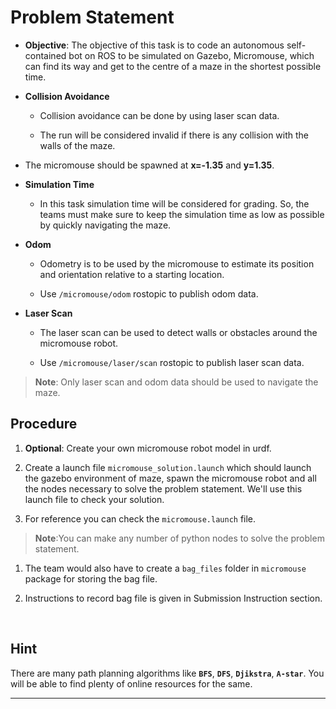 # Problem Statement

- **Objective**: The objective of this task is to code an autonomous self-contained bot on ROS to be simulated on Gazebo, Micromouse, which can find its way and get to the centre of a maze in the shortest possible time.


- **Collision Avoidance**

  - Collision avoidance can be done by using laser scan data.

  - The run will be considered invalid if there is any collision with the walls of the maze.

- The micromouse should be spawned at **x=-1.35** and **y=1.35**.

- **Simulation Time**

  - In this task simulation time will be considered for grading. So, the teams must make sure to keep the simulation time as low as possible by quickly navigating the maze.

- **Odom**

  - Odometry is to be used by the micromouse to estimate its position and orientation relative to a starting location.

  - Use `/micromouse/odom` rostopic to publish odom data.

- **Laser Scan**

  - The laser scan can be used to detect walls or obstacles around the micromouse robot.

  - Use `/micromouse/laser/scan` rostopic to publish laser scan data.

> **Note**: Only laser scan and odom data should be used to navigate the maze.

## Procedure

1. **Optional**: Create your own micromouse robot model in urdf.

1. Create a launch file `micromouse_solution.launch` which should launch the gazebo environment of maze, spawn the micromouse robot and all the nodes necessary to solve the problem statement. We'll use this launch file to check your solution.

1. For reference you can check the `micromouse.launch` file.

> **Note**:You can make any number of python nodes to solve the problem statement.

1. The team would also have to create a `bag_files` folder in `micromouse` package for storing the bag file.

1. Instructions to record bag file is given in Submission Instruction section.

<br/>

## Hint 
There are many path planning algorithms like **`BFS`**, **`DFS`**, **`Djikstra`**, **`A-star`**. You will be able to find plenty of online resources for the same.

---
